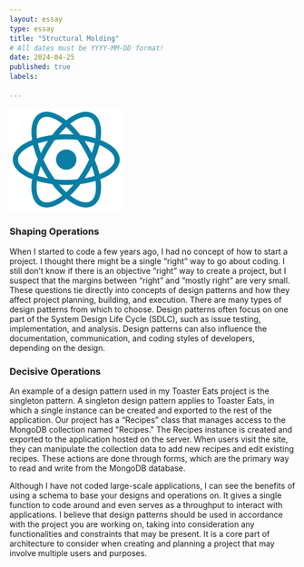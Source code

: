 ```yaml
---
layout: essay
type: essay
title: "Structural Molding"
# All dates must be YYYY-MM-DD format!
date: 2024-04-25
published: true
labels:

---
```

<img width="200px" class="rounded float-start pe-4" src="../img/feelingsmart/react_logo.png">

### Shaping Operations
When I started to code a few years ago, I had no concept of how to start a project. I thought there might be a single “right” way to go about coding. I still don’t know if there is an objective “right” way to create a project, but I suspect that the margins between “right” and “mostly right” are very small. These questions tie directly into concepts of design patterns and how they affect project planning, building, and execution. There are many types of design patterns from which to choose. Design patterns often focus on one part of the System Design Life Cycle (SDLC), such as issue testing, implementation, and analysis. Design patterns can also influence the documentation, communication, and coding styles of developers, depending on the design. 

### Decisive Operations
An example of a design pattern used in my Toaster Eats project is the singleton pattern. A singleton design pattern applies to Toaster Eats, in which a single instance can be created and exported to the rest of the application. Our project has a “Recipes” class that manages access to the MongoDB collection named "Recipes." The Recipes instance is created and exported to the application hosted on the server. When users visit the site, they can manipulate the collection data to add new recipes and edit existing recipes. These actions are done through forms, which are the primary way to read and write from the MongoDB database. 

Although I have not coded large-scale applications, I can see the benefits of using a schema to base your designs and operations on. It gives a single function to code around and even serves as a throughput to interact with applications. I believe that design patterns should be used in accordance with the project you are working on, taking into consideration any functionalities and constraints that may be present. It is a core part of architecture to consider when creating and planning a project that may involve multiple users and purposes.
